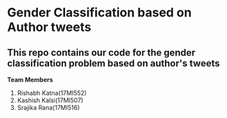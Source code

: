 # Gender Classification based on Author tweets

## This repo contains our code for the gender classification problem based on author's tweets

**Team Members**
1. Rishabh Katna(17MI552)
1. Kashish Kalsi(17MI507)
1. Srajika Rana(17MI516)